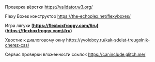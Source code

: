 Проверка вёрстки 
https://validator.w3.org/

Flexy Boxes конструктор
https://the-echoplex.net/flexyboxes/

Игра лягухи
**[https://flexboxfroggy.com/#ru](https://flexboxfroggy.com/#ru)**

Хвостик к диалоговому окну
https://yvoloboy.ru/kak-sdelat-treugolnik-cherez-css/

Сервис проверки вложенности ссылок 
https://caninclude.glitch.me/


